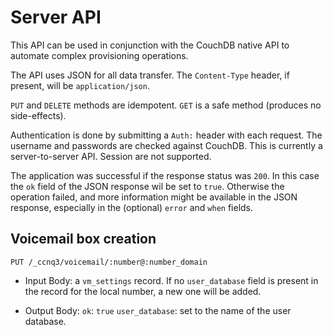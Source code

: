 Server API
==========

This API can be used in conjunction with the CouchDB native API to automate complex provisioning operations.

The API uses JSON for all data transfer. The `Content-Type` header, if present, will be `application/json`.

`PUT` and `DELETE` methods are idempotent. `GET` is a safe method (produces no side-effects).

Authentication is done by submitting a `Auth:` header with each request. The username and passwords are checked against CouchDB.
This is currently a server-to-server API. Session are not supported.

The application was successful if the response status was `200`. In this case the `ok` field of the JSON response wil be set to `true`.
Otherwise the operation failed, and more information might be available in the JSON response, especially in the (optional) `error` and `when` fields.

Voicemail box creation
----------------------

    PUT /_ccnq3/voicemail/:number@:number_domain

* Input Body: a `vm_settings` record.
  If no `user_database` field is present in the record for the local number, a new one will be added.

* Output Body:
  `ok`: `true`
  `user_database`: set to the name of the user database.
